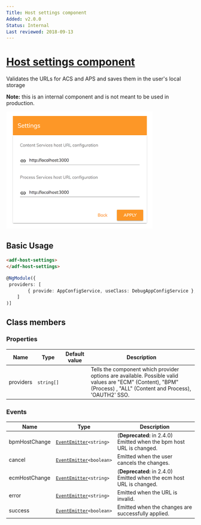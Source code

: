 ```yaml
---
Title: Host settings component
Added: v2.0.0
Status: Internal
Last reviewed: 2018-09-13
---
```


# [Host settings component](../../lib/core/settings/host-settings.component.ts "Defined in host-settings.component.ts")

Validates the URLs for ACS and APS and saves them in the user's local storage

**Note:** this is an internal component and is not meant to be used in production.

![Host settings](../docassets/images/host-settings-component.png)

## Basic Usage

```html
<adf-host-settings>
</adf-host-settings>
```

```ts
@NgModule({
 providers: [
        { provide: AppConfigService, useClass: DebugAppConfigService },
    ]
)]
```

## Class members

### Properties

| Name | Type | Default value | Description |
| ---- | ---- | ------------- | ----------- |
| providers | `string[]` |  | Tells the component which provider options are available. Possible valid values are "ECM" (Content), "BPM" (Process) , "ALL" (Content and Process), 'OAUTH2' SSO. |

### Events

| Name | Type | Description |
| ---- | ---- | ----------- |
| bpmHostChange | [`EventEmitter`](https://angular.io/api/core/EventEmitter)`<string>` | (**Deprecated:** in 2.4.0) Emitted when the bpm host URL is changed. |
| cancel | [`EventEmitter`](https://angular.io/api/core/EventEmitter)`<boolean>` | Emitted when the user cancels the changes. |
| ecmHostChange | [`EventEmitter`](https://angular.io/api/core/EventEmitter)`<string>` | (**Deprecated:** in 2.4.0) Emitted when the ecm host URL is changed. |
| error | [`EventEmitter`](https://angular.io/api/core/EventEmitter)`<string>` | Emitted when the URL is invalid. |
| success | [`EventEmitter`](https://angular.io/api/core/EventEmitter)`<boolean>` | Emitted when the changes are successfully applied. |
